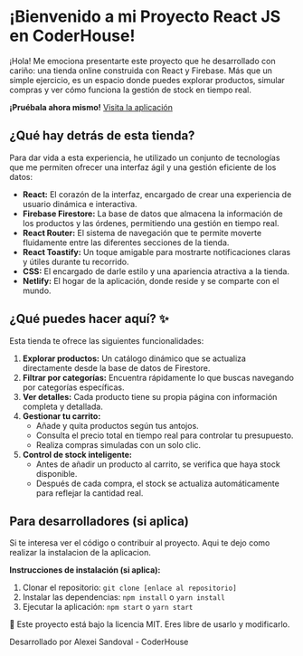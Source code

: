 # ¡Bienvenido a mi Proyecto React JS en CoderHouse! ️

¡Hola!  Me emociona presentarte este proyecto que he desarrollado con cariño: una tienda online construida con React y Firebase. Más que un simple ejercicio, es un espacio donde puedes explorar productos, simular compras y ver cómo funciona la gestión de stock en tiempo real.

 **¡Pruébala ahora mismo!** [Visita la aplicación](https://675e05c9fda183abd9d0c6b6--proyectoreactcoder12.netlify.app)

## ¿Qué hay detrás de esta tienda?

Para dar vida a esta experiencia, he utilizado un conjunto de tecnologías que me permiten ofrecer una interfaz ágil y una gestión eficiente de los datos:

*   **React:** El corazón de la interfaz, encargado de crear una experiencia de usuario dinámica e interactiva.
*   **Firebase Firestore:** La base de datos que almacena la información de los productos y las órdenes, permitiendo una gestión en tiempo real.
*   **React Router:** El sistema de navegación que te permite moverte fluidamente entre las diferentes secciones de la tienda.
*   **React Toastify:** Un toque amigable para mostrarte notificaciones claras y útiles durante tu recorrido.
*   **CSS:** El encargado de darle estilo y una apariencia atractiva a la tienda.
*   **Netlify:** El hogar de la aplicación, donde reside y se comparte con el mundo.

## ¿Qué puedes hacer aquí? ✨

Esta tienda te ofrece las siguientes funcionalidades:

1.  **Explorar productos:** Un catálogo dinámico que se actualiza directamente desde la base de datos de Firestore.
2.  **Filtrar por categorías:** Encuentra rápidamente lo que buscas navegando por categorías específicas.
3.  **Ver detalles:** Cada producto tiene su propia página con información completa y detallada.
4.  **Gestionar tu carrito:**
    *   Añade y quita productos según tus antojos.
    *   Consulta el precio total en tiempo real para controlar tu presupuesto.
    *   Realiza compras simuladas con un solo clic.
5.  **Control de stock inteligente:**
    *   Antes de añadir un producto al carrito, se verifica que haya stock disponible.
    *   Después de cada compra, el stock se actualiza automáticamente para reflejar la cantidad real.

## Para desarrolladores (si aplica) 

Si te interesa ver el código o contribuir al proyecto. Aqui te dejo como realizar la instalacion de la aplicacion.

**Instrucciones de instalación (si aplica):**

1.  Clonar el repositorio: `git clone [enlace al repositorio]`
2.  Instalar las dependencias: `npm install` o `yarn install`
3.  Ejecutar la aplicación: `npm start` o `yarn start`

📝 Este proyecto está bajo la licencia MIT. Eres libre de usarlo y modificarlo.

Desarrollado por Alexei Sandoval - CoderHouse